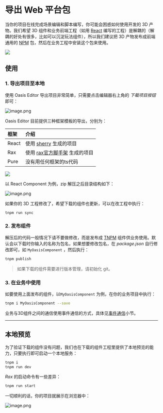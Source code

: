 # 导出 Web 平台包

当你的项目在线完成场景编辑和脚本编写，你可能会困惑如何使用开发的 3D 产物。我们希望 3D 组件和业务前端工程（如用 [React](https://reactjs.org/) 编写的工程）是解耦的（解耦的好处有很多，比如可以沉淀玩法组件），所以我们建议把 3D 产物发布成前端通用的 [NPM](https://npm.alibaba-inc.com/) 包，然后在业务工程中安装这个包来使用。

![](https://gw.alipayobjects.com/mdn/rms_d27172/afts/img/A*Z1V-TbNyuc4AAAAAAAAAAAAAARQnAQ)

## 使用

### 1. 导出项目至本地

使用 Oasis Editor 导出项目非常简单，只需要点击编辑器右上角的 *下载项目按钮* 即可：

![image.png](https://intranetproxy.alipay.com/skylark/lark/0/2020/png/18082/1596613890072-022388a1-40a3-42aa-a73e-563ce35be7f2.png#align=left&display=inline&height=948&margin=%5Bobject%20Object%5D&name=image.png&originHeight=1896&originWidth=3358&size=1690016&status=done&style=none&width=1679)

Oasis Editor 目前提供三种框架模板的导出，分别为：

|框架|介绍|
|:--|:--|
| React | 使用 [sherry](https://sherry.antfin-inc.com/component/) 生成的项目 |
| Rax | 使用 [rax官方脚手架](http://rax.alibaba-inc.com/docs/guide/getting-start) 生成的项目 |
| Pure | 没有用任何框架的ts代码 |

![](https://intranetproxy.alipay.com/skylark/lark/0/2020/png/6148/1599116323592-c3177d1f-0a11-4678-8058-2b4c2f7382dd.png#align=left&display=inline&height=281&margin=%5Bobject%20Object%5D&name=%E6%88%AA%E5%B1%8F2020-09-03%20%E4%B8%8B%E5%8D%882.58.39.png&originHeight=281&originWidth=517&size=21931&status=done&style=none&width=517)

以 React Component 为例，zip 解压之后目录结构如下：

![image.png](https://intranetproxy.alipay.com/skylark/lark/0/2020/png/18082/1599045955874-0b54d0f9-d6b5-444c-a39b-9d1449c53ace.png#align=left&display=inline&height=315&margin=%5Bobject%20Object%5D&name=image.png&originHeight=630&originWidth=562&size=133768&status=done&style=none&width=281)

如果你的 3D 工程修改了，希望下载的组件也更新，可以在改工程中执行：

```bash
tnpm run sync
```

### 2. 发布组件

解压后的代码一般情况下请不要做修改，而是发布成 [TNPM](https://npm.alibaba-inc.com/) 组件供业务使用。默认会以下载时你输入的名称为包名，如果想要修改包名，在 _package.json_ 自行修改即可，如 `MyOasisComponent` ，然后执行：

```bash
tnpm publish
```

> 如果下载的组件需要进行版本管理，请初始化 git。

### 3. 在业务中使用

如要使用上面发布的组件，以`MyOasisComponent` 为例，在你的业务项目中执行：

```bash
tnpm i MyOasisComponent --save
```

业务与3D组件之间的通信使用事件通信的方式，具体见[事件通信](${book.editor}event)小节。

---

## 本地预览

为了验证下载的组件没有问题，我们也在下载的组件工程里提供了本地预览的能力，只要执行即可启动一个本地服务：

```bash
tnpm i
tnpm run dev
```

*Rax* 的启动命令有一些差异：

```bash
tnpm run start
```

一切顺利的话，你的项目就展示在浏览器中：

![image.png](https://intranetproxy.alipay.com/skylark/lark/0/2020/png/18082/1596616065302-ae2121de-5835-4b0e-9071-d3be63e95bae.png#align=left&display=inline&height=371&margin=%5Bobject%20Object%5D&name=image.png&originHeight=1860&originWidth=3358&size=246355&status=done&style=none&width=669)